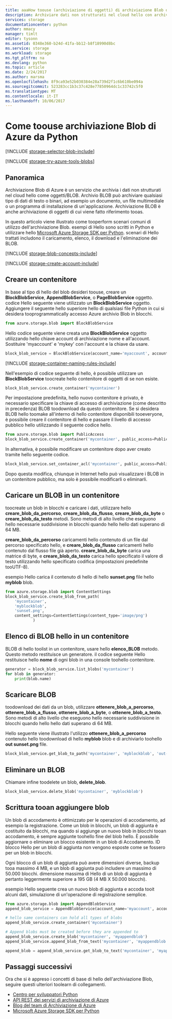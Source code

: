 ```yaml
---
title: aaaHow toouse (archiviazione di oggetti) di archiviazione Blob di Azure da Python | Documenti Microsoft
description: Archiviare dati non strutturati nel cloud hello con archiviazione Blob di Azure (archiviazione di oggetti).
services: storage
documentationcenter: python
author: mmacy
manager: timlt
editor: tysonn
ms.assetid: 0348e360-b24d-41fa-bb12-b8f18990d8bc
ms.service: storage
ms.workload: storage
ms.tgt_pltfrm: na
ms.devlang: python
ms.topic: article
ms.date: 2/24/2017
ms.author: marsma
ms.openlocfilehash: 8f9ca93e52b030384e28a739d2f1c6b610be094a
ms.sourcegitcommit: 523283cc1b3c37c428e77850964dc1c33742c5f0
ms.translationtype: MT
ms.contentlocale: it-IT
ms.lasthandoff: 10/06/2017
---
```

# <a name="how-toouse-azure-blob-storage-from-python"></a>Come toouse archiviazione Blob di Azure da Python
[!INCLUDE [storage-selector-blob-include](../../../includes/storage-selector-blob-include.md)]

[!INCLUDE [storage-try-azure-tools-blobs](../../../includes/storage-try-azure-tools-blobs.md)]

## <a name="overview"></a>Panoramica
Archiviazione Blob di Azure è un servizio che archivia i dati non strutturati nel cloud hello come oggetti/BLOB. Archivio BLOB può archiviare qualsiasi tipo di dati di testo o binari, ad esempio un documento, un file multimediale o un programma di installazione di un'applicazione. Archiviazione BLOB è anche archiviazione di oggetti di cui viene fatto riferimento tooas.

In questo articolo viene illustrato come tooperform scenari comuni di utilizzo dell'archiviazione Blob. esempi di Hello sono scritti in Python e utilizzare hello [Microsoft Azure Storage SDK per Python]. scenari di Hello trattati includono il caricamento, elenco, il download e l'eliminazione dei BLOB.

[!INCLUDE [storage-blob-concepts-include](../../../includes/storage-blob-concepts-include.md)]

[!INCLUDE [storage-create-account-include](../../../includes/storage-create-account-include.md)]

## <a name="create-a-container"></a>Creare un contenitore
In base al tipo di hello del blob desideri toouse, creare un **BlockBlobService**, **AppendBlobService**, o **PageBlobService** oggetto. codice Hello seguente viene utilizzato un **BlockBlobService** oggetto. Aggiungere il seguente hello superiore hello di qualsiasi file Python in cui si desidera tooprogrammatically accesso Azure archivio Blob in blocchi.

```python
from azure.storage.blob import BlockBlobService
```

Hello codice seguente viene creata una **BlockBlobService** oggetto utilizzando hello chiave account di archiviazione nome e all'account.  Sostituire 'myaccount' e 'mykey' con l'account e la chiave da usare.

```python
block_blob_service = BlockBlobService(account_name='myaccount', account_key='mykey')
```

[!INCLUDE [storage-container-naming-rules-include](../../../includes/storage-container-naming-rules-include.md)]

Nell'esempio di codice seguente di hello, è possibile utilizzare un **BlockBlobService** toocreate hello contenitore di oggetti di se non esiste.

```python
block_blob_service.create_container('mycontainer')
```

Per impostazione predefinita, hello nuovo contenitore è privato, è necessario specificare la chiave di accesso di archiviazione (come descritto in precedenza) BLOB toodownload da questo contenitore. Se si desidera BLOB hello toomake all'interno di hello contenitore disponibili tooeveryone, è possibile creare il contenitore di hello e passare il livello di accesso pubblico hello utilizzando il seguente codice hello.

```python
from azure.storage.blob import PublicAccess
block_blob_service.create_container('mycontainer', public_access=PublicAccess.Container)
```

In alternativa, è possibile modificare un contenitore dopo aver creato tramite hello seguente codice.

```python
block_blob_service.set_container_acl('mycontainer', public_access=PublicAccess.Container)
```

Dopo questa modifica, chiunque in Internet hello può visualizzare i BLOB in un contenitore pubblico, ma solo è possibile modificarli o eliminarli.

## <a name="upload-a-blob-into-a-container"></a>Caricare un BLOB in un contenitore
toocreate un blob in blocchi e caricare i dati, utilizzare hello **creare\_blob\_da\_percorso**, **creare\_blob\_da\_flusso**, **creare\_blob\_da\_byte** o **creare\_blob\_da\_testo** metodi. Sono metodi di alto livello che eseguono hello necessarie suddivisione in blocchi quando hello hello dati superano di 64 MB.

**creare\_blob\_da\_percorso** caricamenti hello contenuto di un file dal percorso specificato hello, e **creare\_blob\_da\_flusso** caricamenti hello contenuto dal flusso file già aperto. **creare\_blob\_da\_byte** carica una matrice di byte, e **creare\_blob\_da\_testo** carica hello specificato il valore di testo utilizzando hello specificato codifica (impostazioni predefinite tooUTF-8).

esempio Hello carica il contenuto di hello di hello **sunset.png** file hello **myblob** blob.

```python
from azure.storage.blob import ContentSettings
block_blob_service.create_blob_from_path(
    'mycontainer',
    'myblockblob',
    'sunset.png',
    content_settings=ContentSettings(content_type='image/png')
            )
```

## <a name="list-hello-blobs-in-a-container"></a>Elenco di BLOB hello in un contenitore
BLOB di hello toolist in un contenitore, usare hello **elenco\_BLOB** metodo. Questo metodo restituisce un generatore. il codice seguente Hello restituisce hello **nome** di ogni blob in una console toohello contenitore.

```python
generator = block_blob_service.list_blobs('mycontainer')
for blob in generator:
    print(blob.name)
```

## <a name="download-blobs"></a>Scaricare BLOB
toodownload dei dati da un blob, utilizzare **ottenere\_blob\_a\_percorso**, **ottenere\_blob\_a\_flusso**, **ottenere\_blob\_a\_byte**, o **ottenere\_blob\_a\_testo**. Sono metodi di alto livello che eseguono hello necessarie suddivisione in blocchi quando hello hello dati superano di 64 MB.

Hello seguente viene illustrato l'utilizzo **ottenere\_blob\_a\_percorso** contenuto hello toodownload di hello **myblob** blob e di archiviarlo toohello **out sunset.png** file.

```python
block_blob_service.get_blob_to_path('mycontainer', 'myblockblob', 'out-sunset.png')
```

## <a name="delete-a-blob"></a>Eliminare un BLOB
Chiamare infine toodelete un blob, **delete_blob**.

```python
block_blob_service.delete_blob('mycontainer', 'myblockblob')
```

## <a name="writing-tooan-append-blob"></a>Scrittura tooan aggiungere blob
Un blob di accodamento è ottimizzato per le operazioni di accodamento, ad esempio la registrazione. Come un blob in blocchi, un blob di aggiunta è costituito da blocchi, ma quando si aggiunge un nuovo blob in blocchi tooan accodamento, è sempre aggiunte toohello fine del blob hello. È possibile aggiornare o eliminare un blocco esistente in un blob di Accodamento. ID blocco Hello per un blob di aggiunta non vengono esposte come se fossero per un blob in blocchi.

Ogni blocco di un blob di aggiunta può avere dimensioni diverse, backup tooa massimo 4 MB, e un blob di aggiunta può includere un massimo di 50.000 blocchi. dimensione massima di Hello di un blob di aggiunta è pertanto leggermente superiore a 195 GB (4 MB X 50.000 blocchi).

esempio Hello seguente crea un nuovo blob di aggiunta e accoda tooit alcuni dati, simulazione di un'operazione di registrazione semplice.

```python
from azure.storage.blob import AppendBlobService
append_blob_service = AppendBlobService(account_name='myaccount', account_key='mykey')

# hello same containers can hold all types of blobs
append_blob_service.create_container('mycontainer')

# Append blobs must be created before they are appended to
append_blob_service.create_blob('mycontainer', 'myappendblob')
append_blob_service.append_blob_from_text('mycontainer', 'myappendblob', u'Hello, world!')

append_blob = append_blob_service.get_blob_to_text('mycontainer', 'myappendblob')
```

## <a name="next-steps"></a>Passaggi successivi
Ora che si è appreso i concetti di base di hello dell'archiviazione Blob, seguire questi ulteriori toolearn di collegamenti.

* [Centro per sviluppatori Python](https://azure.microsoft.com/develop/python/)
* [API REST dei servizi di archiviazione di Azure](http://msdn.microsoft.com/library/azure/dd179355)
* [Blog del team di Archiviazione di Azure]
* [Microsoft Azure Storage SDK per Python]

[Blog del team di Archiviazione di Azure]: http://blogs.msdn.com/b/windowsazurestorage/
[Microsoft Azure Storage SDK per Python]: https://github.com/Azure/azure-storage-python
